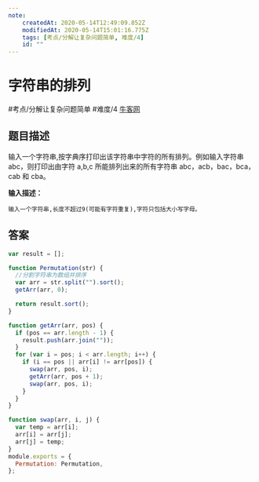 ```yaml
---
note:
    createdAt: 2020-05-14T12:49:09.852Z
    modifiedAt: 2020-05-14T15:01:16.775Z
    tags: [考点/分解让复杂问题简单, 难度/4]
    id: ""
---
```

# 字符串的排列
#考点/分解让复杂问题简单 #难度/4  [牛客网](https://www.nowcoder.com/practice/fe6b651b66ae47d7acce78ffdd9a96c7?tpId=13&tqId=11180&tPage=4&rp=4&ru=/ta/coding-interviews&qru=/ta/coding-interviews/question-ranking)
<!-- @crossnote.comment "id":"8112f3b3-8a6b-4119-8bab-6babf30c1477" -->  
## 题目描述
输入一个字符串,按字典序打印出该字符串中字符的所有排列。例如输入字符串 abc，则打印出由字符 a,b,c 所能排列出来的所有字符串 abc，acb，bac，bca，cab 和 cba。

**输入描述：**

```
输入一个字符串,长度不超过9(可能有字符重复),字符只包括大小写字母。
```

## 答案

```javascript
var result = [];

function Permutation(str) {
  //分割字符串为数组并排序
  var arr = str.split("").sort();
  getArr(arr, 0);

  return result.sort();
}

function getArr(arr, pos) {
  if (pos == arr.length - 1) {
    result.push(arr.join(""));
  }
  for (var i = pos; i < arr.length; i++) {
    if (i == pos || arr[i] != arr[pos]) {
      swap(arr, pos, i);
      getArr(arr, pos + 1);
      swap(arr, pos, i);
    }
  }
}

function swap(arr, i, j) {
  var temp = arr[i];
  arr[i] = arr[j];
  arr[j] = temp;
}
module.exports = {
  Permutation: Permutation,
};
```